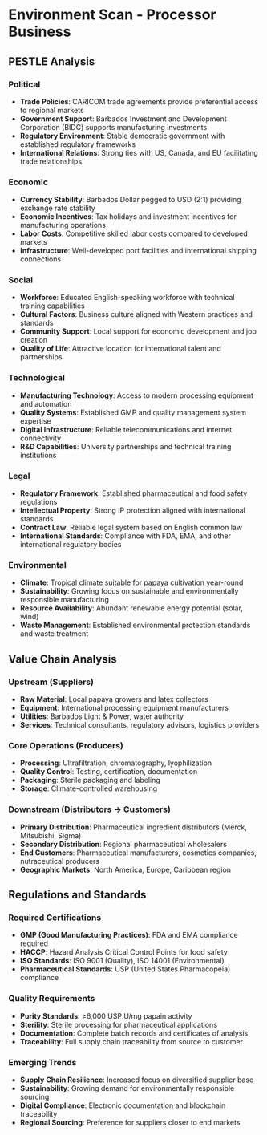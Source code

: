 # Environment Scan - Processor Business

## PESTLE Analysis

### Political
- **Trade Policies**: CARICOM trade agreements provide preferential access to regional markets
- **Government Support**: Barbados Investment and Development Corporation (BIDC) supports manufacturing investments
- **Regulatory Environment**: Stable democratic government with established regulatory frameworks
- **International Relations**: Strong ties with US, Canada, and EU facilitating trade relationships

### Economic
- **Currency Stability**: Barbados Dollar pegged to USD (2:1) providing exchange rate stability
- **Economic Incentives**: Tax holidays and investment incentives for manufacturing operations
- **Labor Costs**: Competitive skilled labor costs compared to developed markets
- **Infrastructure**: Well-developed port facilities and international shipping connections

### Social
- **Workforce**: Educated English-speaking workforce with technical training capabilities
- **Cultural Factors**: Business culture aligned with Western practices and standards
- **Community Support**: Local support for economic development and job creation
- **Quality of Life**: Attractive location for international talent and partnerships

### Technological
- **Manufacturing Technology**: Access to modern processing equipment and automation
- **Quality Systems**: Established GMP and quality management system expertise
- **Digital Infrastructure**: Reliable telecommunications and internet connectivity
- **R&D Capabilities**: University partnerships and technical training institutions

### Legal
- **Regulatory Framework**: Established pharmaceutical and food safety regulations
- **Intellectual Property**: Strong IP protection aligned with international standards
- **Contract Law**: Reliable legal system based on English common law
- **International Standards**: Compliance with FDA, EMA, and other international regulatory bodies

### Environmental
- **Climate**: Tropical climate suitable for papaya cultivation year-round
- **Sustainability**: Growing focus on sustainable and environmentally responsible manufacturing
- **Resource Availability**: Abundant renewable energy potential (solar, wind)
- **Waste Management**: Established environmental protection standards and waste treatment

## Value Chain Analysis

### Upstream (Suppliers)
- **Raw Material**: Local papaya growers and latex collectors
- **Equipment**: International processing equipment manufacturers
- **Utilities**: Barbados Light & Power, water authority
- **Services**: Technical consultants, regulatory advisors, logistics providers

### Core Operations (Producers)
- **Processing**: Ultrafiltration, chromatography, lyophilization
- **Quality Control**: Testing, certification, documentation
- **Packaging**: Sterile packaging and labeling
- **Storage**: Climate-controlled warehousing

### Downstream (Distributors → Customers)
- **Primary Distribution**: Pharmaceutical ingredient distributors (Merck, Mitsubishi, Sigma)
- **Secondary Distribution**: Regional pharmaceutical wholesalers
- **End Customers**: Pharmaceutical manufacturers, cosmetics companies, nutraceutical producers
- **Geographic Markets**: North America, Europe, Caribbean region

## Regulations and Standards

### Required Certifications
- **GMP (Good Manufacturing Practices)**: FDA and EMA compliance required
- **HACCP**: Hazard Analysis Critical Control Points for food safety
- **ISO Standards**: ISO 9001 (Quality), ISO 14001 (Environmental)
- **Pharmaceutical Standards**: USP (United States Pharmacopeia) compliance

### Quality Requirements
- **Purity Standards**: ≥6,000 USP U/mg papain activity
- **Sterility**: Sterile processing for pharmaceutical applications
- **Documentation**: Complete batch records and certificates of analysis
- **Traceability**: Full supply chain traceability from source to customer

### Emerging Trends
- **Supply Chain Resilience**: Increased focus on diversified supplier base
- **Sustainability**: Growing demand for environmentally responsible sourcing
- **Digital Compliance**: Electronic documentation and blockchain traceability
- **Regional Sourcing**: Preference for suppliers closer to end markets
